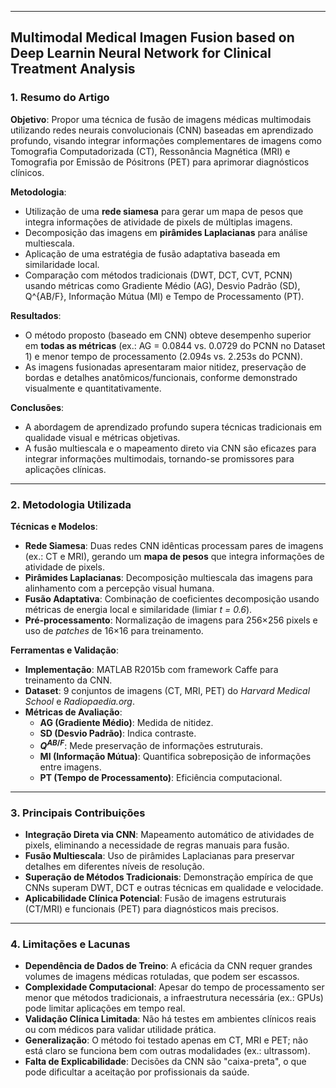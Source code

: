 ***

## Multimodal Medical Imagen Fusion based on Deep Learnin Neural Network for Clinical Treatment Analysis

### 1. **Resumo do Artigo**  

**Objetivo**: 
Propor uma técnica de fusão de imagens médicas multimodais utilizando redes neurais convolucionais (CNN) baseadas em aprendizado profundo, visando integrar informações complementares de imagens como Tomografia Computadorizada (CT), Ressonância Magnética (MRI) e Tomografia por Emissão de Pósitrons (PET) para aprimorar diagnósticos clínicos.  

**Metodologia**:  
- Utilização de uma **rede siamesa** para gerar um mapa de pesos que integra informações de atividade de pixels de múltiplas imagens.  
- Decomposição das imagens em **pirâmides Laplacianas** para análise multiescala.  
- Aplicação de uma estratégia de fusão adaptativa baseada em similaridade local.  
- Comparação com métodos tradicionais (DWT, DCT, CVT, PCNN) usando métricas como Gradiente Médio (AG), Desvio Padrão (SD), Q^{AB/F}, Informação Mútua (MI) e Tempo de Processamento (PT).  

**Resultados**:  
- O método proposto (baseado em CNN) obteve desempenho superior em **todas as métricas** (ex.: AG = 0.0844 vs. 0.0729 do PCNN no Dataset 1) e menor tempo de processamento (2.094s vs. 2.253s do PCNN).  
- As imagens fusionadas apresentaram maior nitidez, preservação de bordas e detalhes anatômicos/funcionais, conforme demonstrado visualmente e quantitativamente.  

**Conclusões**:  
- A abordagem de aprendizado profundo supera técnicas tradicionais em qualidade visual e métricas objetivas.  
- A fusão multiescala e o mapeamento direto via CNN são eficazes para integrar informações multimodais, tornando-se promissores para aplicações clínicas.  

---

### 2. **Metodologia Utilizada**  

**Técnicas e Modelos**:  
- **Rede Siamesa**: Duas redes CNN idênticas processam pares de imagens (ex.: CT e MRI), gerando um **mapa de pesos** que integra informações de atividade de pixels.  
- **Pirâmides Laplacianas**: Decomposição multiescala das imagens para alinhamento com a percepção visual humana.  
- **Fusão Adaptativa**: Combinação de coeficientes decomposição usando métricas de energia local e similaridade (limiar *t = 0.6*).  
- **Pré-processamento**: Normalização de imagens para 256×256 pixels e uso de *patches* de 16×16 para treinamento.  

**Ferramentas e Validação**:  
- **Implementação**: MATLAB R2015b com framework Caffe para treinamento da CNN.  
- **Dataset**: 9 conjuntos de imagens (CT, MRI, PET) do *Harvard Medical School* e *Radiopaedia.org*.  
- **Métricas de Avaliação**:  
  - **AG (Gradiente Médio)**: Medida de nitidez.  
  - **SD (Desvio Padrão)**: Indica contraste.  
  - **$Q^{AB/F}$**: Mede preservação de informações estruturais.  
  - **MI (Informação Mútua)**: Quantifica sobreposição de informações entre imagens.  
  - **PT (Tempo de Processamento)**: Eficiência computacional.  

---

### 3. **Principais Contribuições**  

- **Integração Direta via CNN**: Mapeamento automático de atividades de pixels, eliminando a necessidade de regras manuais para fusão.  
- **Fusão Multiescala**: Uso de pirâmides Laplacianas para preservar detalhes em diferentes níveis de resolução.  
- **Superação de Métodos Tradicionais**: Demonstração empírica de que CNNs superam DWT, DCT e outras técnicas em qualidade e velocidade.  
- **Aplicabilidade Clínica Potencial**: Fusão de imagens estruturais (CT/MRI) e funcionais (PET) para diagnósticos mais precisos.  

---

### 4. **Limitações e Lacunas**  

- **Dependência de Dados de Treino**: A eficácia da CNN requer grandes volumes de imagens médicas rotuladas, que podem ser escassos.  
- **Complexidade Computacional**: Apesar do tempo de processamento ser menor que métodos tradicionais, a infraestrutura necessária (ex.: GPUs) pode limitar aplicações em tempo real.  
- **Validação Clínica Limitada**: Não há testes em ambientes clínicos reais ou com médicos para validar utilidade prática.  
- **Generalização**: O método foi testado apenas em CT, MRI e PET; não está claro se funciona bem com outras modalidades (ex.: ultrassom).  
- **Falta de Explicabilidade**: Decisões da CNN são "caixa-preta", o que pode dificultar a aceitação por profissionais da saúde.  




